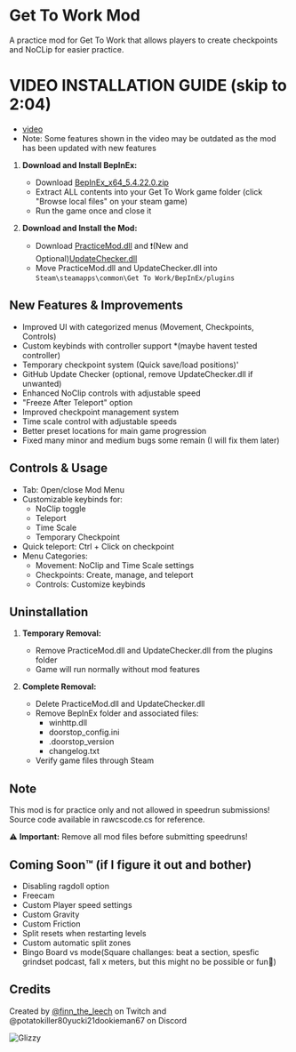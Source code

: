 # Get To Work Mod
A practice mod for Get To Work that allows players to create checkpoints and NoCLip for easier practice.

# VIDEO INSTALLATION GUIDE (skip to 2:04) 
   - [video](https://www.youtube.com/watch?v=_EK-lcjYsJo)
   - Note: Some features shown in the video may be outdated as the mod has been updated with new features

1. **Download and Install BepInEx:**
   - Download [BepInEx_x64_5.4.22.0.zip](https://github.com/Elwilo3/GTW-practice-mod/raw/refs/heads/main/files/BepInEx_win_x64_5.4.23.2.zip)
   - Extract ALL contents into your Get To Work game folder (click "Browse local files" on your steam game)
   - Run the game once and close it

2. **Download and Install the Mod:**
   - Download [PracticeMod.dll](https://github.com/Elwilo3/GTW-practice-mod/raw/refs/heads/main/files/PracticeMod.dll) and ❗(New and Optional)[UpdateChecker.dll](https://github.com/Elwilo3/GTW-practice-mod/raw/refs/heads/main/files/UpdateChecker.dll)
   - Move PracticeMod.dll and UpdateChecker.dll into `Steam\steamapps\common\Get To Work/BepInEx/plugins`

## New Features & Improvements
- Improved UI with categorized menus (Movement, Checkpoints, Controls)
- Custom keybinds with controller support *(maybe havent tested controller)
- Temporary checkpoint system (Quick save/load positions)'
- GitHub Update Checker (optional, remove UpdateChecker.dll if unwanted)
- Enhanced NoClip controls with adjustable speed
- "Freeze After Teleport" option
- Improved checkpoint management system
- Time scale control with adjustable speeds
- Better preset locations for main game progression
- Fixed many minor and medium bugs some remain (I will fix them later)

## Controls & Usage
- Tab: Open/close Mod Menu
- Customizable keybinds for:
  - NoClip toggle
  - Teleport
  - Time Scale
  - Temporary Checkpoint
- Quick teleport: Ctrl + Click on checkpoint
- Menu Categories:
  - Movement: NoClip and Time Scale settings
  - Checkpoints: Create, manage, and teleport
  - Controls: Customize keybinds

## Uninstallation
1. **Temporary Removal:**
   - Remove PracticeMod.dll and UpdateChecker.dll from the plugins folder
   - Game will run normally without mod features

2. **Complete Removal:**
   - Delete PracticeMod.dll and UpdateChecker.dll
   - Remove BepInEx folder and associated files:
     - winhttp.dll
     - doorstop_config.ini
     - .doorstop_version
     - changelog.txt
   - Verify game files through Steam

## Note
This mod is for practice only and not allowed in speedrun submissions!
Source code available in rawcscode.cs for reference.

⚠️ **Important:** Remove all mod files before submitting speedruns!

## Coming Soon™ (if I figure it out and bother)
- Disabling ragdoll option
- Freecam
- Custom Player speed settings
- Custom Gravity
- Custom Friction
- Split resets when restarting levels
- Custom automatic split zones
- Bingo Board vs mode(Square challanges: beat a section, spesfic grindset podcast, fall x meters, but this might no be possible or fun🤷)

## Credits
Created by [@finn_the_leech](https://www.twitch.tv/finn_the_leech) on Twitch and @potatokiller80yucki21dookieman67 on Discord

![Glizzy](https://villacocina.com/wp-content/uploads/2023/04/Mexican-Hotdogs-WEBSITE-scaled.jpg)
